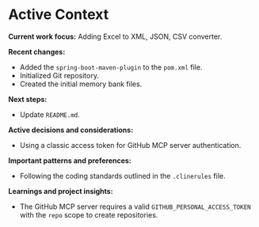 # Active Context

**Current work focus:** Adding Excel to XML, JSON, CSV converter.

**Recent changes:**

*   Added the `spring-boot-maven-plugin` to the `pom.xml` file.
*   Initialized Git repository.
*   Created the initial memory bank files.

**Next steps:**

*   Update `README.md`.

**Active decisions and considerations:**

*   Using a classic access token for GitHub MCP server authentication.

**Important patterns and preferences:**

*   Following the coding standards outlined in the `.clinerules` file.

**Learnings and project insights:**

*   The GitHub MCP server requires a valid `GITHUB_PERSONAL_ACCESS_TOKEN` with the `repo` scope to create repositories.
